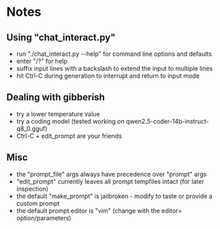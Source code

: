 # Notes

## Using "chat_interact.py"
  * run "./chat_interact.py --help" for command line options and defaults
  * enter "/?" for help
  * suffix input lines with a backslash to extend the input to multiple lines
  * hit Ctrl-C during generation to interrupt and return to input mode

## Dealing with gibberish
  * try a lower temperature value
  * try a coding model (tested working on qwen2.5-coder-14b-instruct-q8_0.gguf)
  * Ctrl-C + edit_prompt are your friends

## Misc
  * the "prompt_file" args always have precedence over "prompt" args
  * "edit_prompt" currently leaves all prompt tempfiles intact (for later inspection)
  * the default "make_prompt" is jailbroken - modify to taste or provide a custom prompt
  * the default prompt editor is "vim" (change with the editor= option/parameters)

